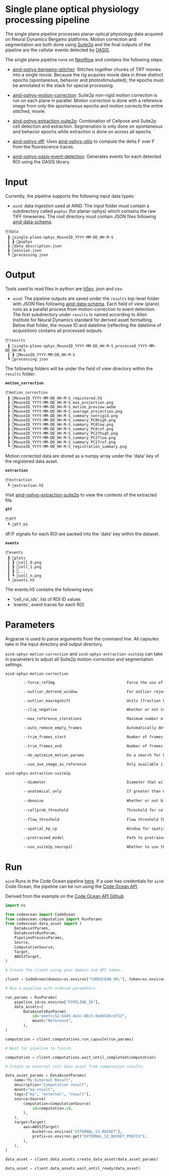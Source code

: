 # Single plane optical physiology processing pipeline

The single plane pipeline processes planar optical physiology data acquired on Neural Dynamics Bergamo platforms. Motion correction and segmentation are both done using [Suite2p](https://github.com/MouseLand/suite2p) and the final outputs of the pipeline are the cellular events detected by [OASIS](https://github.com/j-friedrich/OASIS).


The single plane pipeline runs on [Nextflow](https://www.nextflow.io/) and contains the following steps:

* [aind-ophys-bergamo-stitcher](https://github.com/AllenNeuralDynamics/aind-ophys-bergamo-stitcher): Stitches together chunks of TIFF movies into a single movie. Because the rig acquires movie data in three distinct epochs (spontaneous, behavior and photostimuluated); the epochs must be annotated in the stack for special processing.

* [aind-ophys-motion-correction](https://github.com/AllenNeuralDynamics/aind-ophys-motion-correction): Suite2p non-rigid motion correction is run on each plane in parallel. Motion correction is done with a reference image from only the spontaneous epochs and motion corrects the entire stitched, movie. 

* [aind-ophys-extraction-suite2p](https://github.com/AllenNeuralDynamics/aind-ophys-extraction-suite2p): Combination of Cellpose and Suite2p cell detection and extraction. Segmenation is only done on spontaneous and behavior epochs while extraction is done on across all epochs. `

* [aind-ophys-dff](https://github.com/AllenNeuralDynamics/aind-ophys-dff/blob/main/code/run_capsule.py#L116): Uses [aind-ophys-utils](https://github.com/AllenNeuralDynamics/aind-ophys-utils/tree/main) to compute the delta F over F from the fluorescence traces.

* [aind-ophys-oasis-event-detection](https://github.com/AllenNeuralDynamics/aind-ophys-oasis-event-detection): Generates events for each detected ROI using the OASIS library.

# Input

Currently, the pipeline supports the following input data types:

* `aind`: data ingestion used at AIND. The input folder must contain a subdirectory called `pophys` (for planar-ophys) which contains the raw TIFF timeseries. The root directory must contain JSON files following [aind-data-schema](https://github.com/AllenNeuralDynamics/aind-data-schema).

```plaintext
📦data
 ┣ 📂single-plane-ophys_MouseID_YYYY-MM-DD_HH-M-S
 ┃ ┣ 📂pophys
 ┣ 📜data_description.json
 ┣ 📜session.json
 ┗ 📜processing.json
 ```

# Output

Tools used to read files in python are [h5py](https://pypi.org/project/h5py/), json and csv.

* `aind`: The pipeline outputs are saved under the `results` top-level folder with JSON files following [aind-data-schema](https://github.com/AllenNeuralDynamics/aind-data-schema). Each field of view (plane) runs as a parallel process from motion-correction to event detection. The first subdirectory under `results` is named according to Allen Institute for Neural Dynamics standard for derived asset formatting. Below that folder, the mouse ID and datetime (reflecting the datetime of acquisition) contains all processed outputs.

```plaintext
📦results
 ┣ 📂single-plane-ophys_MouseID_YYYY-MM-DD_HH-M-S_processed_YYYY-MM-DD_HH-M-S
 ┃ ┣ 📂MouseID_YYYY-MM-DD_HH-M-S
 ┗ 📜processing.json
 ```

The following folders will be under the field of view directory within the `results` folder:

**`motion_correction`**

```plaintext
📦motion_correction
 ┣ 📜MouseID_YYYY-MM-DD_HH-M-S_registered.h5
 ┣ 📜MouseID_YYYY-MM-DD_HH-M-S_max_projection.png
 ┣ 📜MouseID_YYYY-MM-DD_HH-M-S_motion_preview.webm
 ┣ 📜MouseID_YYYY-MM-DD_HH-M-S_average_projection.png
 ┣ 📜MouseID_YYYY-MM-DD_HH-M-S_summary_nonrigid.png
 ┣ 📜MouseID_YYYY-MM-DD_HH-M-S_summary_PC0high.png
 ┣ 📜MouseID_YYYY-MM-DD_HH-M-S_summary_PC0low.png
 ┣ 📜MouseID_YYYY-MM-DD_HH-M-S_summary_PC0rof.png
 ┣ 📜MouseID_YYYY-MM-DD_HH-M-S_summary_PC27high.png
 ┣ 📜MouseID_YYYY-MM-DD_HH-M-S_summary_PC27low.png
 ┣ 📜MouseID_YYYY-MM-DD_HH-M-S_summary_PC27rof.png
 ┗ 📜MouseID_YYYY-MM-DD_HH-M-S_registration_summary.png
 ```

Motion corrected data are stored as a numpy array under the 'data' key of the registered data asset.

**`extraction`**

```plaintext
📦extraction
 ┗ 📜extraction.h5
```
Visit [aind-ophys-extraction-suite2p](https://github.com/AllenNeuralDynamics/aind-ophys-extraction-suite2p) to view the contents of the extracted file.

**`dff`**

```plaintext
📦dff
 ┗ 📜dff.h5
```
dF/F signals for each ROI are packed into the 'data' key within the dataset. 

**`events`**

```plaintext
📦events
 ┣ 📂plots
 ┃ ┣ 📜cell_0.png
 ┃ ┣ 📜cell_1.png
 ┃ ┣ 📜...
 ┃ ┗ 📜cell_n.png
 ┗ 📜events.h5
```
The events.h5 contains the following keys:

* 'cell_roi_ids', list of ROI ID values
* 'events', event traces for each ROI

# Parameters

Argparse is used to parse arguments from the command line. All capsules take in the input directory and output directory.

`aind-ophys-motion-correction` and `aind-ophys-extraction-suite2p` can take in parameters to adjust all Suite2p motion-correction and segmentation settings.

`aind-ophys-motion-correction`

```bash
        --force_refImg                                Force the use of an external reference image (default: True)

        --outlier_detrend_window                      For outlier rejection in the xoff/yoff outputs of suite2p, the offsets are first de-trended with a median filter of this duration [seconds]. This value is ~30 or 90 samples in size for 11 and 31 Hz sampling rates respectively.

        --outlier_maxregshift                         Units [fraction FOV dim]. After median-filter etrending, outliers more than this value are clipped to this value in x and y offset, independently.This is similar to Suite2Ps internal maxregshift, but allows for low-frequency drift. Default value of 0.05 is typically clipping outliers to 512 * 0.05 = 25 pixels above or below the median trend.

        --clip_negative                               Whether or not to clip negative pixel values in output. Because the pixel values in the raw movies are set by the current coming off a photomultiplier tube, there can be pixels with negative values (current has a sign), possibly due to noise in the rig. Some segmentation algorithms cannot handle negative values in the movie, so we have this option to artificially set those pixels to zero.

        --max_reference_iterations                    Maximum number of iterations for creating a reference image (default: 8)

        --auto_remove_empty_frames                    Automatically detect empty noise frames at the start and end of the movie. Overrides values set in trim_frames_start and trim_frames_end. Some movies arrive with otherwise quality data but contain a set of frames that are empty and contain pure noise. When processed, these frames tend to receive large random shifts that throw off motion border calculation. Turning on this setting automatically detects these frames before processing and removes them from reference image creation, automated smoothing parameter searches, and finally the motion border calculation. The frames are still written however any shift estimated is removed and their shift is set to 0 to avoid large motion borders.

        --trim_frames_start                           Number of frames to remove from the start of the movie if known. Removes frames from motion border calculation and resets the frame shifts found. Frames are still written to motion correction. Raises an error if auto_remove_empty_frames is set and trim_frames_start > 0

        --trim_frames_end                             Number of frames to remove from the end of the movie if known. Removes frames from motion border calculation and resets the frame shifts found. Frames are still written to motion correction. Raises an error if uto_remove_empty_frames is set and trim_frames_start > 0

        --do_optimize_motion_params                   Do a search for best parameters of smooth_sigma and smooth_sigma_time. Adds significant runtime cost to motion correction and should only be run once per experiment with the resulting parameters being stored for later use.

        --use_ave_image_as_reference                  Only available if `do_optimize_motion_params` is set. After the a best set of smoothing parameters is found, use the resulting average image as the reference for the full registration. This can be used as two step registration by setting by setting smooth_sigma_min=smooth_sigma_max and smooth_sigma_time_min=smooth_sigma_time_max and steps=1.

```

`aind-ophys-extraction-suite2p`

```bash
        --diameter                                    Diameter that will be used for cellpose. If set to zero, diameter is estimated.
    
        --anatomical_only                             If greater than 0, specifies what to use Cellpose on. 1: Will find masks on max projection image divided by mean image 2: Will find masks on mean image 3: Will find masks on enhanced mean image 4: Will find masks on maximum projection image
    
        --denoise                                     Whether or not binned movie should be denoised before cell detection.
    
        --cellprob_threshold                          Threshold for cell detection that will be used by cellpose.
    
        --flow_threshold                              Flow threshold that will be used by cellpose.
    
        --spatial_hp_cp                               Window for spatial high-pass filtering of image to be used for cellpose

        --pretrained_model                            Path to pretrained model or string for model type (can be user’s model).

        --use_suite2p_neuropil                        Whether to use the fix weight provided by suite2p for neuropil correction. If not, we use a mutual information based method.

```

# Run

`aind` Runs in the Code Ocean pipeline [here](https://codeocean.allenneuraldynamics.org/capsule/7026342/tree). If a user has credentials for `aind` Code Ocean, the pipeline can be run using the [Code Ocean API](https://github.com/codeocean/codeocean-sdk-python). 

Derived from the example on the [Code Ocean API Github](https://github.com/codeocean/codeocean-sdk-python/blob/main/examples/run_pipeline.py)

```python
import os

from codeocean import CodeOcean
from codeocean.computation import RunParams
from codeocean.data_asset import (
    DataAssetParams,
    DataAssetsRunParam,
    PipelineProcessParams,
    Source,
    ComputationSource,
    Target,
    AWSS3Target,
)

# Create the client using your domain and API token.

client = CodeOcean(domain=os.environ["CODEOCEAN_URL"], token=os.environ["API_TOKEN"])

# Run a pipeline with ordered parameters.

run_params = RunParams(
    pipeline_id=os.environ["PIPELINE_ID"],
    data_assets=[
        DataAssetsRunParam(
            id="eeefcc52-b445-4e3c-80c5-0e65526cd712",
            mount="Reference",
        ),
)

computation = client.computations.run_capsule(run_params)

# Wait for pipeline to finish.

computation = client.computations.wait_until_completed(computation)

# Create an external (S3) data asset from computation results.

data_asset_params = DataAssetParams(
    name="My External Result",
    description="Computation result",
    mount="my-result",
    tags=["my", "external", "result"],
    source=Source(
        computation=ComputationSource(
            id=computation.id,
        ),
    ),
    target=Target(
        aws=AWSS3Target(
            bucket=os.environ["EXTERNAL_S3_BUCKET"],
            prefix=os.environ.get("EXTERNAL_S3_BUCKET_PREFIX"),
        ),
    ),
)

data_asset = client.data_assets.create_data_asset(data_asset_params)

data_asset = client.data_assets.wait_until_ready(data_asset)
```


